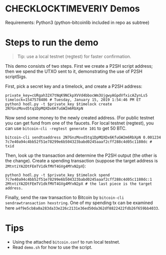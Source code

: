 CHECKLOCKTIMEVERIY Demos
========================

Requirements: Python3 (python-bitcoinlib included in repo as subtree)

Steps to run the demo
=====================

> Tip: use a local testnet (regtest) for faster confirmation.

This demo consists of two steps. First we create a P2SH script address; then
we spend the UTXO sent to it, demonstrating the use of P2SH scriptSigs.

First, pick a secret key and a timelock, and create a P2SH address:

```
private_key=cURgah32X7tNqK9NCkpXVVd4bbocWm3UjgwyAGpdVfxicAZynLs5
timelock=1547578486 # Tuesday, January 15, 2019 1:54:46 PM ET
python3 hodl.py -t $private_key $timelock create
2N7GnzMovd5tq1DpMQXDx6KfuGW2m6RbXpN
```

Now send some money to the newly created address. (For public testnet you can
get fund from one of the faucets. For local testnet (regtest), you can use
`bitcoin-cli -regtest generate 101` to get 50 BTC.

```
bitcoin-cli sendtoaddress 2N7GnzMovd5tq1DpMQXDx6KfuGW2m6RbXpN 0.001234
7c7e40a94c4bb52f51e78299e6b504323babd0245aaaf2cff288c4d05c1180dc # txid
```

Then, look up the transaction and determine the P2SH output (the other is the
change). Create a spending transaction (suppose the target address is
`2MtntiYA2DtFEmTV1dkfMVT4GVg4MYxN2pX`):

```
python3 hodl.py -t $private_key $timelock spend 7c7e40a94c4bb52f51e78299e6b504323babd0245aaaf2cff288c4d05c1180dc:1 2MtntiYA2DtFEmTV1dkfMVT4GVg4MYxN2pX # the last piece is the target address.
```

Finally, send the raw transaction to Bitcoin by `bitcoin-cli sendrawtransaction hexstring`.
One of my spending tx can be examined here `a4f9e5cb8a0a283da33e226c2131e36ed50da362df8822422fdb26f659bb4033`.

Tips
====

- Using the attached `bitcoin.conf` to run local testnet.
- Read `demo.sh` for how to use the script.
